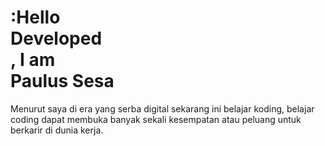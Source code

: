 # :Hello <br>Developed</br>, I am <br>Paulus Sesa </br>
Menurut saya di era yang serba digital sekarang ini belajar koding, belajar coding dapat membuka banyak sekali kesempatan atau peluang untuk berkarir di dunia kerja.

<!--
**seanpaulsesa/seanpaulsesa** is a ✨ _special_ ✨ repository because its `README.md` (this file) appears on your GitHub profile.

Here are some ideas to get you started:

- 🔭 I’m currently working on ...
- 🌱 I’m currently learning ...
- 👯 I’m looking to collaborate on ...
- 🤔 I’m looking for help with ...
- 💬 Ask me about ...
- 📫 How to reach me: ...
- 😄 Pronouns: ...
- ⚡ Fun fact: ...
-->

